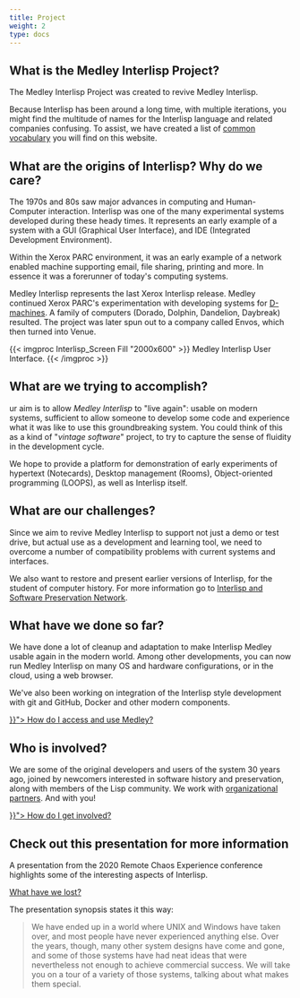 ```yaml
---
title: Project
weight: 2
type: docs
---
```

## What is the Medley Interlisp Project?

The Medley Interlisp Project was created to revive Medley Interlisp.

Because Interlisp has been around a long time, with multiple iterations, you might find the multitude of names for the Interlisp language and related companies confusing. To assist, we have created a list of [common vocabulary](vocabulary) you will find on this website.

## What are the origins of Interlisp? Why do we care?

The 1970s and 80s saw major advances in computing and Human-Computer interaction.  Interlisp was one of the many experimental systems developed during these heady times.  It represents an early example of a system with a GUI (Graphical User Interface), and IDE (Integrated Development Environment).

Within the Xerox PARC environment, it was an early example of a network enabled machine supporting email, file sharing, printing and more.  In essence it was a forerunner of today's computing systems.

Medley Interlisp represents the last Xerox Interlisp release.  Medley continued Xerox PARC's experimentation with developing systems for [D-machines](http://www.bitsavers.org/pdf/xerox/parc/Exploring_the_Ethernet_with_Mouse_and_Keyboard_May81.pdf). A family of computers (Dorado, Dolphin, Dandelion, Daybreak) resulted. The project was later spun out to a company called Envos, which then turned into Venue.

{{< imgproc Interlisp_Screen Fill "2000x600" >}} Medley Interlisp User Interface. {{< /imgproc >}}

## What are we trying to accomplish?

ur aim is to allow *Medley Interlisp* to "live again": usable on modern systems, sufficient to allow someone to develop some code and experience what it was like to use this groundbreaking system. You could think of this as a kind of "*vintage software*" project, to try to capture the sense of fluidity in the development cycle. 

We hope to provide a platform for demonstration of early experiments of hypertext (Notecards), Desktop management (Rooms), Object-oriented programming (LOOPS), as well as Interlisp itself.

## What are our challenges?

Since we aim to revive Medley Interlisp to support not just a demo or test drive, but actual use as a development and learning tool, we need to overcome a number of compatibility problems with current systems and interfaces.

We also want to restore and present earlier versions of Interlisp, for the student of computer history. For more information go to [Interlisp and Software Preservation Network](https://www.softwarepreservationnetwork.org/Interlisp/).

## What have we done so far?

We have done a lot of cleanup and adaptation to make Interlisp Medley usable again in the modern world. Among other developments, you can now run Medley Interlisp on many OS and hardware configurations, or in the cloud, using a web browser.

We've also been working on integration of the Interlisp style development with git and GitHub, Docker and other modern components.

<div class="mx-auto">
 <a class="btn btn-lg btn-danger mr-3 mb-4" href="{{< relref "medley/using" >}}">
  How do I access and use Medley?<i class="fas fa-arrow-alt-circle-right ml-2"></i>
 </a>
</div>

## Who is involved?

We are some of the original developers and users of the system 30 years ago, joined by newcomers interested in software history and preservation, along with members of the Lisp community. We work with [organizational partners](../other/partners). And with you!

<div class="mx-auto">
 <a class="btn btn-lg btn-danger mr-3 mb-4" href="{{< relref "medley/other/getInvolved" >}}">
  How do I get involved?<i class="fas fa-arrow-alt-circle-right ml-2"></i>
 </a>
</div>

## Check out this presentation for more information

A presentation from the 2020 Remote Chaos Experience conference highlights some of the interesting aspects of Interlisp.  

[What have we lost?](https://www.youtube.com/watch?v=7RNbIEJvjUA&t=841s)  

The presentation synopsis states it this way:
> We have ended up in a world where UNIX and Windows have taken over, and most people have never experienced anything else. Over the years, though, many other system designs have come and gone, and some of those systems have had neat ideas that were nevertheless not enough to achieve commercial success. We will take you on a tour of a variety of those systems, talking about what makes them special.
